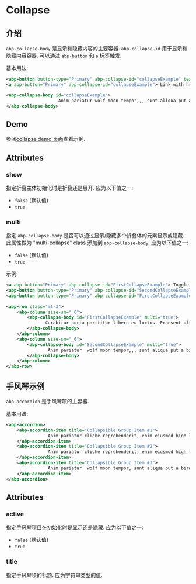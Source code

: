 # Collapse

## 介绍

`abp-collapse-body` 是显示和隐藏内容的主要容器. `abp-collapse-id` 用于显示和隐藏内容容器. 可以通过 `abp-button` 和 `a` 标签触发.

基本用法:

````xml
<abp-button button-type="Primary" abp-collapse-id="collapseExample" text="Button with data-target" />
<a abp-button="Primary" abp-collapse-id="collapseExample"> Link with href </a>

<abp-collapse-body id="collapseExample">       
                    Anim pariatur wolf moon tempor,,, sunt aliqua put a bird on it squid single-origin coffee nulla assumenda shoreditch et. Nihil anim keffiyeh helvetica, craft beer labore wes anderson cred nesciunt sapiente ea proident. Ad vegan excepteur butcher vice lomo. Leggings occaecat craft beer farm-to-table, raw denim aesthetic synth nesciunt you probably haven't heard of them accusamus labore sustainable VHS.
</abp-collapse-body>
````

## Demo

参阅[collapse demo 页面](https://bootstrap-taghelpers.abp.io/Components/Collapse)查看示例.

## Attributes

### show

指定折叠主体初始化时是折叠还是展开. 应为以下值之一:

* `false` (默认值)
* `true`

### multi

指定 `abp-collapse-body` 是否可以通过显示/隐藏多个折叠体的元素显示或隐藏. 此属性做为 "multi-collapse" class 添加到 `abp-collapse-body`. 应为以下值之一:

* `false` (默认值)
* `true`

示例:

````xml
<a abp-button="Primary" abp-collapse-id="FirstCollapseExample"> Toggle first element </a>
<abp-button button-type="Primary" abp-collapse-id="SecondCollapseExample" text="Toggle second element" />
<abp-button button-type="Primary" abp-collapse-id="FirstCollapseExample SecondCollapseExample" text="Toggle both elements" />
        
<abp-row class="mt-3">
    <abp-column size-sm="_6">
        <abp-collapse-body id="FirstCollapseExample" multi="true">
               Curabitur porta porttitor libero eu luctus. Praesent ultrices mattis commodo. Integer sodales massa risus, in molestie enim sagittis blandit
        </abp-collapse-body>
    </abp-column>
    <abp-column size-sm="_6">
        <abp-collapse-body id="SecondCollapseExample" multi="true">
                Anim pariatur  wolf moon tempor,,, sunt aliqua put a bird on it squid single-origin coffee nulla assumenda shoreditch et. 
        </abp-collapse-body>
    </abp-column>
</abp-row>
````

## 手风琴示例

`abp-accordion` 是手风琴项的主容器.

基本用法:

````xml
<abp-accordion>
    <abp-accordion-item title="Collapsible Group Item #1">
                Anim pariatur cliche reprehenderit, enim eiusmod high life accusamus terry rtat skateboard dolor brunch. Food truck quinoa nesciunt laborum eiusmod. Brunch 3 wolf moon tempor, sunt aliqua put a bird on it squid single-origin coffee nulla assumenda shoreditch et. Nihil anim keffiyeh helvetica, craft beer labore wes anderson cred nesciunt sapiente ea proident. Ad vegan excepteur butcher vice lomo. Leggings occaecat craft beer farm-to-table, raw denim aesthetic synth nesciunt you probably haven't heard of them accusamus labore sustainable VHS.
    </abp-accordion-item>
    <abp-accordion-item title="Collapsible Group Item #2">
                Anim pariatur cliche reprehenderit, enim eiusmod high life accusamus terry richardson ad squid. 3 wolf moon officia aute, non cupidatat skateboard dolor brunch. Food truck quinoa nesciunt laborum eiusmod. Brunch 3 wolf moon tempor, sunt aliqua put a bird on it squid single-origin coffee nulla assumenda shoreditch et. Nihil anim keffiyeh helvetica, craft beer labore wes anderson cred nesciunt sapiente ea proident. Ad vegan excepteur butcher vice lomo. Leggings occaecat craft beer farm-to-table, raw denim aesthetic synth nesciunt you probably haven't heard of them accusamus labore sustainable VHS.
    </abp-accordion-item>
    <abp-accordion-item title="Collapsible Group Item #3">
                Anim pariatur  wolf moon tempor, sunt aliqua put a bird on it squid single-origin coffee nulla assumenda shoreditch et. Nihil anim keffiyeh helvetica, craft beer labore wes anderson cred nesciunt sapiente ea proident. Ad vegan excepteur butcher vice lomo. Leggings occaecat craft beer farm-to-table, raw denim aesthetic synth nesciunt you probably haven't heard of them accusamus labore sustainable VHS.
    </abp-accordion-item>
</abp-accordion>
````

## Attributes

### active

指定手风琴项目在初始化时是显示还是隐藏. 应为以下值之一:

* `false` (默认值)
* `true`

### title

指定手风琴项的标题. 应为字符串类型的值.
